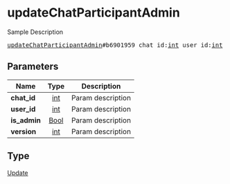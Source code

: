 # updateChatParticipantAdmin

Sample Description

<pre>
<a href="../constructor/updateChatParticipantAdmin.md">updateChatParticipantAdmin</a>#b6901959 chat_id:<a href="../type/int.md">int</a> user_id:<a href="../type/int.md">int</a> is_admin:<a href="../type/Bool.md">Bool</a> version:<a href="../type/int.md">int</a> = <a href="../type/Update.md">Update</a>;
</pre>

## Parameters

| Name | Type | Description |
|------|:----:|-------------|
| **chat_id** | [int](../type/int.md) | Param description |
| **user_id** | [int](../type/int.md) | Param description |
| **is_admin** | [Bool](../type/Bool.md) | Param description |
| **version** | [int](../type/int.md) | Param description |

## Type

[Update](../type/Update.md)
